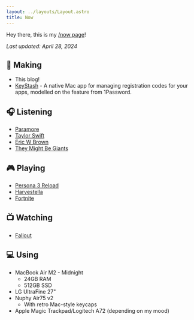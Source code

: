 ```yaml
---
layout: ../layouts/Layout.astro
title: Now
---
```


Hey there, this is my [/now page](https://nownownow.com/about)!

_Last updated: April 28, 2024_

## 🔨 Making

- This blog!
- [KeyStash](https://github.com/ghall89/KeyStash) - A native Mac app for managing registration codes for your apps, modelled on the feature from 1Password.

## 🎧 Listening

- [Paramore](https://music.apple.com/us/artist/paramore/75950796)
- [Taylor Swift](https://music.apple.com/us/artist/taylor-swift/159260351)
- [Eric W Brown](https://music.apple.com/us/artist/eric-w-brown/1503483546)
- [They Might Be Giants](https://music.apple.com/us/artist/they-might-be-giants/149020)

## 🎮 Playing

- [Persona 3 Reload](https://thegamesdb.net/game.php?id=118048)
- [Harvestella](https://thegamesdb.net/game.php?id=103965)
- [Fortnite](https://thegamesdb.net/game.php?id=84367)

## 📺 Watching

- [Fallout](https://www.themoviedb.org/tv/106379-fallout?language=en-US)

## 💻 Using

- MacBook Air M2 - Midnight
  - 24GB RAM
  - 512GB SSD
- LG UltraFine 27"
- Nuphy Air75 v2
  - With retro Mac-style keycaps
- Apple Magic Trackpad/Logitech A72 (depending on my mood)
